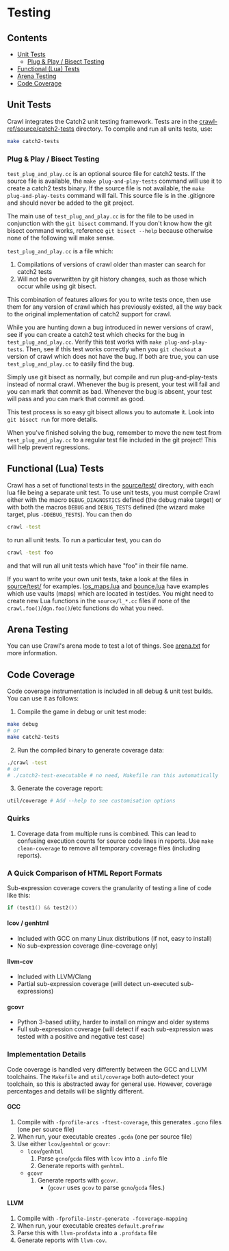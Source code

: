 # Testing

## Contents

* [Unit Tests](#unit-tests)
  * [Plug & Play / Bisect Testing](#plug-play-bisect-testing)
* [Functional (Lua) Tests](#functional-lua-tests)
* [Arena Testing](#arena-testing)
* [Code Coverage](#code-coverage)

## Unit Tests

Crawl integrates the Catch2 unit testing framework. Tests are in the [crawl-ref/source/catch2-tests](crawl-ref/source/catch2-tests) directory. To compile and run all units tests, use:

```sh
make catch2-tests
```

### Plug & Play / Bisect Testing

`test_plug_and_play.cc` is an optional source file for catch2 tests. If
the source file is available, the `make plug-and-play-tests` command
will use it to create a catch2 tests binary. If the source file is not
available, the `make plug-and-play-tests` command will fail. This source
file is in the .gitignore and should never be added to the git project.

The main use of `test_plug_and_play.cc` is for the file to be used in
conjunction with the `git bisect` command. If you don't know how the git
bisect command works, reference `git bisect --help` because otherwise
none of the following will make sense.

`test_plug_and_play.cc` is a file which:

1. Compilations of versions of crawl older than master can search for
catch2 tests
2. Will not be overwritten by git history changes, such as those which
occur while using git bisect.

This combination of features allows for you to write tests once, then
use them for any version of crawl which has previously existed, all the
way back to the original implementation of catch2 support for crawl.

While you are hunting down a bug introduced in newer versions of crawl,
see if you can create a catch2 test which checks for the bug in
`test_plug_and_play.cc`. Verify this test works with `make
plug-and-play-tests`. Then, see if this test works correctly when you
`git checkout` a version of crawl which does not have the bug. If both
are true, you can use `test_plug_and_play.cc` to easily find the bug.

Simply use git bisect as normally, but compile and run
plug-and-play-tests instead of normal crawl. Whenever the bug is
present, your test will fail and you can mark that commit as bad.
Whenever the bug is absent, your test will pass and you can mark that
commit as good.

This test process is so easy git bisect allows you to automate it. Look
into `git bisect run` for more details.

When you've finished solving the bug, remember to move the new test from
`test_plug_and_play.cc` to a regular test file included in the git
project! This will help prevent regressions.

## Functional (Lua) Tests

Crawl has a set of functional tests in the [source/test/](crawl-ref/source/test/) directory, with each lua
file being a separate unit test. To use unit tests, you must compile Crawl
either with the macro `DEBUG_DIAGNOSTICS` defined (the debug make target) or
with both the macros `DEBUG` and `DEBUG_TESTS` defined (the wizard make target,
plus `-DDEBUG_TESTS`). You can then do

```sh
crawl -test
```

to run all unit tests. To run a particular test, you can do

```sh
crawl -test foo
```

and that will run all unit tests which have "foo" in their file name.

If you want to write your own unit tests, take a look at the files in
[source/test/](crawl-ref/source/test/) for examples. [los_maps.lua](crawl-ref/source/test/los_maps.lua) and [bounce.lua](crawl-ref/source/test/bounce.lua) have
examples which use vaults (maps) which are located in test/des. You
might need to create new Lua functions in the `source/l_*.cc` files if none of
the `crawl.foo()`/`dgn.foo()`/etc functions do what you need.

## Arena Testing

You can use Crawl's arena mode to test a lot of things. See [arena.txt](crawl-ref/docs/develop/arena.txt) for more information.

## Code Coverage

Code coverage instrumentation is included in all debug & unit test builds. You can use it as follows:

1. Compile the game in debug or unit test mode:

```sh
make debug
# or
make catch2-tests
```

2. Run the compiled binary to generate coverage data:

```sh
./crawl -test
# or
# ./catch2-test-executable # no need, Makefile ran this automatically
```

3. Generate the coverage report:

```sh
util/coverage # Add --help to see customisation options
```

### Quirks

1. Coverage data from multiple runs is combined. This can lead to confusing execution counts for source code lines in reports. Use `make clean-coverage` to remove all temporary coverage files (including reports).

### A Quick Comparison of HTML Report Formats

Sub-expression coverage covers the granularity of testing a line of code like this:

```cpp
if (test1() && test2())
```

#### lcov / genhtml

* Included with GCC on many Linux distributions (if not, easy to install)
* No sub-expression coverage (line-coverage only)

#### llvm-cov

* Included with LLVM/Clang
* Partial sub-expression coverage (will detect un-executed sub-expressions)

#### gcovr

* Python 3-based utility, harder to install on mingw and older systems
* Full sub-expression coverage (will detect if each sub-expression was tested with a positive and negative test case)

### Implementation Details

Code coverage is handled very differently between the GCC and LLVM toolchains. The `Makefile` and `util/coverage` both auto-detect your toolchain, so this is abstracted away for general use. However, coverage percentages and details will be slightly different.

#### GCC

1. Compile with `-fprofile-arcs -ftest-coverage`, this generates `.gcno` files (one per source file)
2. When run, your executable creates `.gcda` (one per source file)
3. Use either `lcov`/`genhtml` or `gcovr`:
    * `lcov`/`genhtml`
        1. Parse `gcno`/`gcda` files with `lcov` into a `.info` file
        2. Generate reports with `genhtml`.
    * `gcovr`
        1. Generate reports with `gcovr`.
            * (`gcovr` uses `gcov` to parse `gcno`/`gcda` files.)

#### LLVM

1. Compile with `-fprofile-instr-generate -fcoverage-mapping`
2. When run, your executable creates `default.profraw`
3. Parse this with `llvm-profdata` into a `.profdata` file
4. Generate reports with `llvm-cov`.
